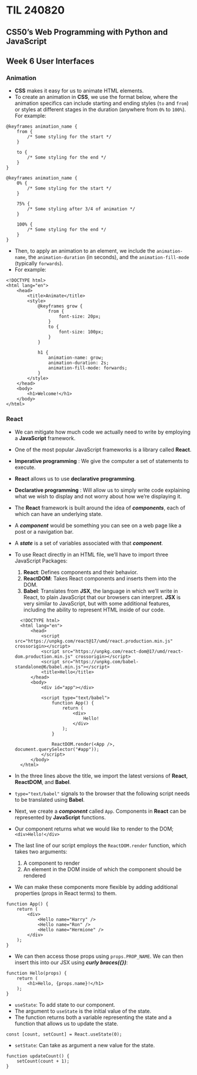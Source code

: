 # TIL 240820

## CS50’s Web Programming with Python and JavaScript

## Week 6 User Interfaces

### Animation

- **CSS** makes it easy for us to animate HTML elements.
- To create an animation in **CSS**, we use the format below, where the animation specifics can include starting and ending styles (`to` and `from`) or styles at different stages in the duration (anywhere from `0%` to `100%`). For example:

```
@keyframes animation_name {
    from {
        /* Some styling for the start */
    }

    to {
        /* Some styling for the end */
    }
}
```
```
@keyframes animation_name {
    0% {
        /* Some styling for the start */
    }

    75% {
        /* Some styling after 3/4 of animation */
    }

    100% {
        /* Some styling for the end */
    }
}
```

- Then, to apply an animation to an element, we include the `animation-name`, the `animation-duration` (in seconds), and the `animation-fill-mode` (typically `forwards`).
- For example:
```
<!DOCTYPE html>
<html lang="en">
    <head>
        <title>Animate</title>
        <style>
            @keyframes grow {
                from {
                    font-size: 20px;
                }
                to {
                    font-size: 100px;
                }
            }

            h1 {
                animation-name: grow;
                animation-duration: 2s;
                animation-fill-mode: forwards;
            }
        </style>
    </head>
    <body>
        <h1>Welcome!</h1>
    </body>
</html>
``` 

### React

- We can mitigate how much code we actually need to write by employing a **JavaScript** framework.
- One of the most popular JavaScript frameworks is a library called **React**.
- **Imperative programming** : We give the computer a set of statements to execute.
- **React** allows us to use **declarative programming**.
- **Declarative programming** : Will allow us to simply write code explaining what we wish to display and not worry about how we’re displaying it.
- The **React** framework is built around the idea of ***components***, each of which can have an underlying state.
- A ***component*** would be something you can see on a web page like a post or a navigation bar.
- A ***state*** is a set of variables associated with that ***component***.
- To use React directly in an HTML file, we’ll have to import three JavaScript Packages:
  1. **React**: Defines components and their behavior.
  2. **ReactDOM**: Takes React components and inserts them into the DOM.
  3. **Babel**: Translates from **JSX**, the language in which we’ll write in React, to plain JavaScript that our browsers can interpret. **JSX** is very similar to JavaScript, but with some additional features, including the ability to represent HTML inside of our code.

  ```
    <!DOCTYPE html>
    <html lang="en">
        <head>
            <script src="https://unpkg.com/react@17/umd/react.production.min.js" crossorigin></script>
            <script src="https://unpkg.com/react-dom@17/umd/react-dom.production.min.js" crossorigin></script>
            <script src="https://unpkg.com/babel-standalone@6/babel.min.js"></script>
            <title>Hello</title>
        </head>
        <body>
            <div id="app"></div>

            <script type="text/babel">
                function App() {
                    return (
                        <div>
                            Hello!
                        </div>
                    );
                }

                ReactDOM.render(<App />, document.querySelector("#app"));
            </script>
        </body>
    </html>
  ```
  
- In the three lines above the title, we import the latest versions of **React**, **ReactDOM**, and **Babel**.
- `type="text/babel"` signals to the browser that the following script needs to be translated using **Babel**.
- Next, we create a ***component*** called `App`. Components in **React** can be represented by **JavaScript** functions.
- Our component returns what we would like to render to the DOM; `<div>Hello!</div>`
- The last line of our script employs the `ReactDOM.render` function, which takes two arguments:
  1. A component to render
  2. An element in the DOM inside of which the component should be rendered
- We can make these components more flexible by adding additional properties (props in React terms) to them.
```
function App() {
    return (
        <div>
            <Hello name="Harry" />
            <Hello name="Ron" />
            <Hello name="Hermione" />
        </div>
    );
}
```

- We can then access those props using `props.PROP_NAME`. We can then insert this into our JSX using ***curly braces({})***:

```
function Hello(props) {
    return (
        <h1>Hello, {props.name}!</h1>
    );
}
```

- `useState`: To add state to our component.
- The argument to `useState` is the initial value of the state.
- The function returns both a variable representing the state and a function that allows us to update the state.

```
const [count, setCount] = React.useState(0);
```

- `setState`: Can take as argument a new value for the state.

```
function updateCount() {
    setCount(count + 1);
}
```